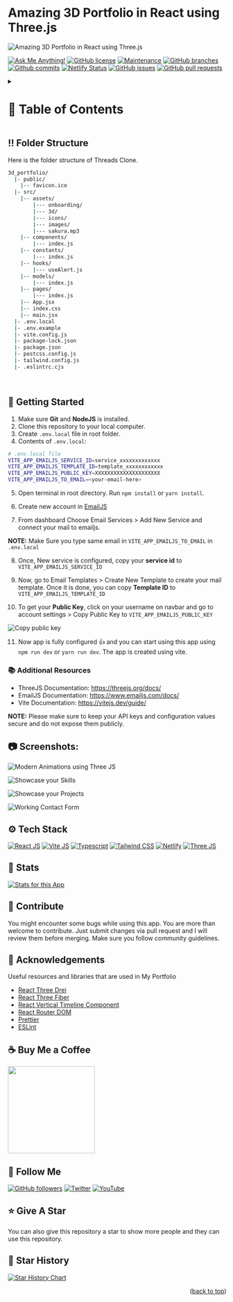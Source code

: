 <a name="readme-top"></a>

# Amazing 3D Portfolio in React using Three.js

![Amazing 3D Portfolio in React using Three.js](/.github/images/img_main.png "Amazing 3D Portfolio in React using Three.js")

[![Ask Me Anything!](https://flat.badgen.net/static/Ask%20me/anything?icon=github&color=black&scale=1.01)](https://github.com/sanidhyy "Ask Me Anything!")
[![GitHub license](https://flat.badgen.net/github/license/sanidhyy/3d_portfolio?icon=github&color=black&scale=1.01)](https://github.com/sanidhyy/3d_portfolio/blob/main/LICENSE "GitHub license")
[![Maintenance](https://flat.badgen.net/static/Maintained/yes?icon=github&color=black&scale=1.01)](https://github.com/sanidhyy/3d_portfolio/commits/main "Maintenance")
[![GitHub branches](https://flat.badgen.net/github/branches/sanidhyy/3d_portfolio?icon=github&color=black&scale=1.01)](https://github.com/sanidhyy/3d_portfolio/branches "GitHub branches")
[![Github commits](https://flat.badgen.net/github/commits/sanidhyy/3d_portfolio?icon=github&color=black&scale=1.01)](https://github.com/sanidhyy/3d_portfolio/commits "Github commits")
[![Netlify Status](https://api.netlify.com/api/v1/badges/7a5537f4-c52f-4f51-b503-9dd5a54853f9/deploy-status)](https://3-dportfolio.netlify.app/ "Netlify Status")
[![GitHub issues](https://flat.badgen.net/github/issues/sanidhyy/3d_portfolio?icon=github&color=black&scale=1.01)](https://github.com/sanidhyy/3d_portfolio/issues "GitHub issues")
[![GitHub pull requests](https://flat.badgen.net/github/prs/sanidhyy/3d_portfolio?icon=github&color=black&scale=1.01)](https://github.com/sanidhyy/3d_portfolio/pulls "GitHub pull requests")

<!-- Table of Contents -->
<details>

<summary>

# :notebook_with_decorative_cover: Table of Contents

</summary>

- [Folder Structure](#bangbang-folder-structure)
- [Getting Started](#toolbox-getting-started)
- [Screenshots](#camera-screenshots)
- [Tech Stack](#gear-tech-stack)
- [Stats](#wrench-stats)
- [Contribute](#raised_hands-contribute)
- [Acknowledgements](#gem-acknowledgements)
- [Buy Me a Coffee](#coffee-buy-me-a-coffee)
- [Follow Me](#rocket-follow-me)
- [Give A Star](#star-give-a-star)
- [Star History](#star2-star-history)
- [Give A Star](#star-give-a-star)

</details>

## :bangbang: Folder Structure

Here is the folder structure of Threads Clone.

```bash
3d_portfolio/
  |- public/
    |-- favicon.ico
  |- src/
    |-- assets/
        |--- onboarding/
        |--- 3d/
        |--- icons/
        |--- images/
        |--- sakura.mp3
    |-- components/
        |--- index.js
    |-- constants/
        |--- index.js
    |-- hooks/
        |--- useAlert.js
    |-- models/
        |--- index.js
    |-- pages/
        |--- index.js
    |-- App.jsx
    |-- index.css
    |-- main.jsx
  |- .env.local
  |- .env.example
  |- vite.config.js
  |- package-lock.json
  |- package.json
  |- postcss.config.js
  |- tailwind.config.js
  |- .eslintrc.cjs
```

<br />

## :toolbox: Getting Started

1. Make sure **Git** and **NodeJS** is installed.
2. Clone this repository to your local computer.
3. Create `.env.local` file in root folder.
4. Contents of `.env.local`:

```bash
# .env.local file
VITE_APP_EMAILJS_SERVICE_ID=service_xxxxxxxxxxxxx
VITE_APP_EMAILJS_TEMPLATE_ID=template_xxxxxxxxxxxx
VITE_APP_EMAILJS_PUBLIC_KEY=XXXXXXXXXXXXXXXXXXXXX
VITE_APP_EMAILJS_TO_EMAIL=<your-email-here>
```

5. Open terminal in root directory. Run `npm install` or `yarn install`.

6. Create new account in [EmailJS](emailjs.com "EmailJS")

7. From dashboard Choose Email Services > Add New Service and connect your mail to emailjs.

**NOTE:** Make Sure you type same email in `VITE_APP_EMAILJS_TO_EMAIL` in `.env.local`

8. Once, New service is configured, copy your **service id** to `VITE_APP_EMAILJS_SERVICE_ID`

9. Now, go to Email Templates > Create New Template to create your mail template. Once it is done, you can copy **Template ID** to `VITE_APP_EMAILJS_TEMPLATE_ID`

10. To get your **Public Key**, click on your username on navbar and go to account settings > Copy Public Key to `VITE_APP_EMAILJS_PUBLIC_KEY`

![Copy public key](/.github/images/step_emailjs.png "Copy public key")

11. Now app is fully configured :+1: and you can start using this app using `npm run dev` or `yarn run dev`. The app is created using vite.

### :books: Additional Resources

- ThreeJS Documentation: https://threejs.org/docs/
- EmailJS Documentation: https://www.emailjs.com/docs/
- Vite Documentation: https://vitejs.dev/guide/

**NOTE:** Please make sure to keep your API keys and configuration values secure and do not expose them publicly.

## :camera: Screenshots:

![Modern Animations using Three JS](/.github/images/img1.png "Modern Animations using Three JS")

![Showcase your Skills](/.github/images/img2.png "Showcase your Skills")

![Showcase your Projects](/.github/images/img3.png "Showcase your Projects")

![Working Contact Form](/.github/images/img4.png "Working Contact Form")

## :gear: Tech Stack

[![React JS](https://skillicons.dev/icons?i=react "React JS")](https://react.dev/ "React JS") [![Vite JS](https://skillicons.dev/icons?i=vite "Vite JS")](https://vitejs.dev/ "Vite JS") [![Typescript](https://skillicons.dev/icons?i=ts "Typescript")](https://www.typescriptlang.org/ "Typescript") [![Tailwind CSS](https://skillicons.dev/icons?i=tailwind "Tailwind CSS")](https://tailwindcss.com/ "Tailwind CSS") [![Netlify](https://skillicons.dev/icons?i=netlify "Netlify")](https://netlify.com/ "Netlify") [![Three JS](https://skillicons.dev/icons?i=threejs "Three JS")](https://threejs.org/ "Three JS")

## :wrench: Stats

[![Stats for this App](/.github/images/stats.svg "Stats for this App")](https://pagespeed-insights-svg.glitch.me/?url=https://3-dportfolio.netlify.app/ "Stats for this App")

## :raised_hands: Contribute

You might encounter some bugs while using this app. You are more than welcome to contribute. Just submit changes via pull request and I will review them before merging. Make sure you follow community guidelines.

## :gem: Acknowledgements

Useful resources and libraries that are used in My Portfolio

- [React Three Drei](https://github.com/pmndrs/drei "React Three Drei")
- [React Three Fiber](https://docs.pmnd.rs/react-three-fiber "React Three Fiber")
- [React Vertical Timeline Component](https://stephane-monnot.github.io/react-vertical-timeline/ "React Vertical Timeline Component")
- [React Router DOM](https://reactrouter.com/ "React Router DOM")
- [Prettier](https://prettier.io "Prettier")
- [ESLint](https://eslint.org "ESLint")

## :coffee: Buy Me a Coffee

[<img src="https://img.shields.io/badge/Buy_Me_A_Coffee-FFDD00?style=for-the-badge&logo=buy-me-a-coffee&logoColor=black" width="200" />](https://www.buymeacoffee.com/sanidhy "Buy me a Coffee")

## :rocket: Follow Me

[![GitHub followers](https://img.shields.io/github/followers/sanidhyy?style=social&label=Follow&maxAge=2592000)](https://github.com/sanidhyy "Follow Me")
[![Twitter](https://img.shields.io/twitter/url?style=social&url=https%3A%2F%2Ftwitter.com%2FTechnicalShubam)](https://twitter.com/intent/tweet?text=Wow:&url=https%3A%2F%2Fgithub.com%2Fsanidhyy%2Fmedical-chat-app "Tweet")
[![YouTube](https://img.shields.io/badge/YouTube-FF0000?style=for-the-badge&logo=youtube&logoColor=white)](https://www.youtube.com/channel/UCNAz_hUVBG2ZUN8TVm0bmYw "Subscribe my Channel")

## :star: Give A Star

You can also give this repository a star to show more people and they can use this repository.

## :star2: Star History

<a href="https://star-history.com/#sanidhyy/3d_portfolio&Timeline">
  <picture>
    <source media="(prefers-color-scheme: dark)" srcset="https://api.star-history.com/svg?repos=sanidhyy/3d_portfolio&type=Timeline&theme=dark" />
    <source media="(prefers-color-scheme: light)" srcset="https://api.star-history.com/svg?repos=sanidhyy/3d_portfolio&type=Timeline" />
    <img alt="Star History Chart" src="https://api.star-history.com/svg?repos=sanidhyy/3d_portfolio&type=Timeline" />
  </picture>
</a>

<br />
<p align="right">(<a href="#readme-top">back to top</a>)</p>
